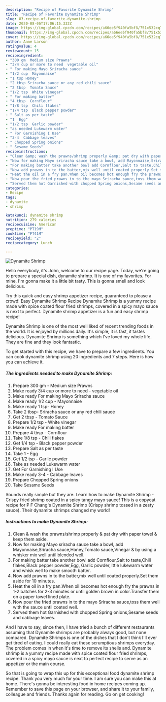 ```yaml
---
description: "Recipe of Favorite Dynamite Shrimp"
title: "Recipe of Favorite Dynamite Shrimp"
slug: 83-recipe-of-favorite-dynamite-shrimp
date: 2020-08-06T17:06:15.332Z
image: https://img-global.cpcdn.com/recipes/a66ee5f940fa5bf8/751x532cq70/dynamite-shrimp-recipe-main-photo.jpg
thumbnail: https://img-global.cpcdn.com/recipes/a66ee5f940fa5bf8/751x532cq70/dynamite-shrimp-recipe-main-photo.jpg
cover: https://img-global.cpcdn.com/recipes/a66ee5f940fa5bf8/751x532cq70/dynamite-shrimp-recipe-main-photo.jpg
author: Anne Larson
ratingvalue: 4
reviewcount: 15
recipeingredient:
- "300 gm  Medium size Prawns"
- "3/4 cup or more to need  vegetable oil"
- " For making Mayo Sriracha sauce"
- "1/2 cup  Mayonnaise"
- "1 tsp Honey"
- "2 tbsp Sriracha sauce or any red chili sauce"
- "2 tbsp  Tomato Sauce"
- "1/2 tsp  White vinegar"
- " For making batter"
- "4 tbsp  Cornflour"
- "1/8 tsp  Chili flakes"
- "1/4 tsp  Black pepper powder"
- " Salt as per taste"
- "1  Egg"
- "1/2 tsp  Garlic powder"
- "as needed Lukewarm water"
- " For Garnishing I Use"
- "3-4  Cabbage leaves"
- " Chopped Spring onions"
- " Sesame Seeds"
recipeinstructions:
- "Clean &amp; wash the prawns/shrimp properly &amp; pat dry with paper towel &amp; keep them aside."
- "Now for making Mayo sriracha sauce take a bowl, add Mayonnaise,Sriracha sauce,Honey,Tomato sauce,Vinegar &amp; by using a whisker mix well until blended well."
- "For making batter take another bowl add Cornflour,Salt to taste,Chili flakes,Black pepper powder,Egg, Garlic powder,little lukewarm water and whisk well to make smooth batter."
- "Now add prawns in to the batter,mix well until coated properly.Set them aside for 10 minutes."
- "Heat the oil in a fry pan.When oil becomes hot enough fry the prawns in 1-2 batches for 2-3 minutes or until golden brown in color.Transfer them on a paper towel lined plate."
- "Now pour the fried prawns in to the mayo Sriracha sauce,toss them well with the sauce until coated well."
- "Served them hot Garnished with chopped Spring onions,Sesame seeds and cabbage leaves."
categories:
- Recipe
tags:
- dynamite
- shrimp

katakunci: dynamite shrimp 
nutrition: 279 calories
recipecuisine: American
preptime: "PT19M"
cooktime: "PT41M"
recipeyield: "2"
recipecategory: Lunch

---
```



![Dynamite Shrimp](https://img-global.cpcdn.com/recipes/a66ee5f940fa5bf8/751x532cq70/dynamite-shrimp-recipe-main-photo.jpg)

Hello everybody, it's John, welcome to our recipe page. Today, we're going to prepare a special dish, dynamite shrimp. It is one of my favorites. For mine, I'm gonna make it a little bit tasty. This is gonna smell and look delicious.

Try this quick and easy shrimp appetizer recipe, guaranteed to please a crowd! Easy Dynamite Shrimp Recipe Dynamite Shrimp is a yummy recipe made with spice coated flour fried shrimps, covered in a spicy mayo sauce is next to perfect. Dynamite shrimp appetizer is a fun and easy shrimp recipe!

Dynamite Shrimp is one of the most well liked of recent trending foods in the world. It is enjoyed by millions daily. It's simple, it is fast, it tastes delicious. Dynamite Shrimp is something which I've loved my whole life. They are fine and they look fantastic.


To get started with this recipe, we have to prepare a few ingredients. You can cook dynamite shrimp using 20 ingredients and 7 steps. Here is how you can achieve it.

<!--inarticleads1-->

##### The ingredients needed to make Dynamite Shrimp:

1. Prepare 300 gm - Medium size Prawns
1. Make ready 3/4 cup or more to need - vegetable oil
1. Make ready  For making Mayo Sriracha sauce
1. Make ready 1/2 cup - Mayonnaise
1. Make ready 1 tsp- Honey
1. Take 2 tbsp- Sriracha sauce or any red chili sauce
1. Get 2 tbsp - Tomato Sauce
1. Prepare 1/2 tsp - White vinegar
1. Make ready  For making batter
1. Prepare 4 tbsp - Cornflour
1. Take 1/8 tsp - Chili flakes
1. Get 1/4 tsp - Black pepper powder
1. Prepare  Salt as per taste
1. Take 1 - Egg
1. Get 1/2 tsp - Garlic powder
1. Take as needed Lukewarm water
1. Get  For Garnishing I Use
1. Make ready 3-4 - Cabbage leaves
1. Prepare  Chopped Spring onions
1. Take  Sesame Seeds


Sounds really simple but they are. Learn how to make Dynamite Shrimp - Crispy fried shrimp coated in a spicy tangy mayo sauce! This is a copycat recipe for P F Chang&#39;s Dynamite Shrimp (Crispy shrimp tossed in a zesty sauce). Their dynamite shrimps changed my world! 

<!--inarticleads2-->

##### Instructions to make Dynamite Shrimp:

1. Clean &amp; wash the prawns/shrimp properly &amp; pat dry with paper towel &amp; keep them aside.
1. Now for making Mayo sriracha sauce take a bowl, add Mayonnaise,Sriracha sauce,Honey,Tomato sauce,Vinegar &amp; by using a whisker mix well until blended well.
1. For making batter take another bowl add Cornflour,Salt to taste,Chili flakes,Black pepper powder,Egg, Garlic powder,little lukewarm water and whisk well to make smooth batter.
1. Now add prawns in to the batter,mix well until coated properly.Set them aside for 10 minutes.
1. Heat the oil in a fry pan.When oil becomes hot enough fry the prawns in 1-2 batches for 2-3 minutes or until golden brown in color.Transfer them on a paper towel lined plate.
1. Now pour the fried prawns in to the mayo Sriracha sauce,toss them well with the sauce until coated well.
1. Served them hot Garnished with chopped Spring onions,Sesame seeds and cabbage leaves.


And I have to say, since then, I have tried a bunch of different restaurants assuming that Dynamite shrimps are probably always good, but none compared. Dynamite Shrimps is one of the dishes that I don&#39;t think I&#39;ll ever get tired of eating. I could really eat these scrumptious shrimps everyday. The problem comes in when it&#39;s time to remove its shells and. Dynamite shrimp is a yummy recipe made with spice coated flour fried shrimps, covered in a spicy mayo sauce is next to perfect recipe to serve as an appetizer or the main course. 

So that is going to wrap this up for this exceptional food dynamite shrimp recipe. Thank you very much for your time. I am sure you can make this at home. There's gonna be interesting food in home recipes coming up. Remember to save this page on your browser, and share it to your family, colleague and friends. Thanks again for reading. Go on get cooking!
